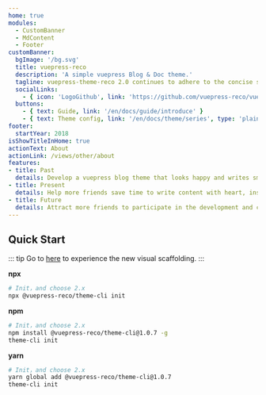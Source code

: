 ```yaml
---
home: true
modules:
  - CustomBanner
  - MdContent
  - Footer
customBanner:
  bgImage: '/bg.svg'
  title: vuepress-reco
  description: 'A simple vuepress Blog & Doc theme.'
  tagline: vuepress-theme-reco 2.0 continues to adhere to the concise style, all functions are out of the box, the home page is assembled modularly, the style is written with tailwindcss, and Vite is used as the default compiler. You only need to be responsible for content creation, please leave the rest to me.
  socialLinks:
    - { icon: 'LogoGithub', link: 'https://github.com/vuepress-reco/vuepress-theme-reco' }
  buttons:
    - { text: Guide, link: '/en/docs/guide/introduce' }
    - { text: Theme config, link: '/en/docs/theme/series', type: 'plain' }
footer:
  startYear: 2018
isShowTitleInHome: true
actionText: About
actionLink: /views/other/about
features:
- title: Past
  details: Develop a vuepress blog theme that looks happy and writes smoothly.
- title: Present
  details: Help more friends save time to write content with heart, instead of just configuring a blog to enjoy yourself.
- title: Future
  details: Attract more friends to participate in the development and continue to have powerful functions.
---
```


## Quick Start

::: tip
Go to [here](/en/docs/guide/gui-builder.html) to experience the new visual scaffolding.
:::

**npx**

```bash
# Init，and choose 2.x
npx @vuepress-reco/theme-cli init
```

**npm**

```bash
# Init，and choose 2.x
npm install @vuepress-reco/theme-cli@1.0.7 -g
theme-cli init
```

**yarn**

```bash
# Init，and choose 2.x
yarn global add @vuepress-reco/theme-cli@1.0.7
theme-cli init
```
